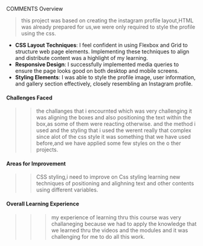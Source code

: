 COMMENTS
Overview
>this project was based on creating the instagram profile layout,HTML was already prepared for us,we were only required to style the profile using the css.

- **CSS Layout Techniques**: I feel confident in using Flexbox and Grid to structure web page elements. Implementing these techniques to align and distribute content was a highlight of my learning.
- **Responsive Design**: I successfully implemented media queries to ensure the page looks good on both desktop and mobile screens.
- **Styling Elements**: I was able to style the profile image, user information, and gallery section effectively, closely resembling an Instagram profile.
#### Challenges Faced
>>the challanges that i encournted which was very challenging it was aligning the boxes and also positioning the text within the box,as some of them were reacting otherwise.
>>and the method i used and the styling that i used the werent really that complex since alot of the css style it was something that we have used before,and we have applied some few styles on the o ther projects.

#### Areas for Improvement
>>CSS styling,i need to improve on Css styling learning new techniques of positioning and alighning text and other contents using different variables.
#### Overall Learning Experience
>>>my experience of learning thru this course was very challaneging because we had to apply the knowledge that we learned thru the videos and the modules and it was challenging for me to do all this work.
